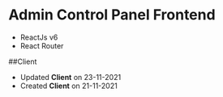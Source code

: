 # Admin Control Panel Frontend 
- ReactJs v6
- React Router

##Client
- Updated **Client** on 23-11-2021
- Created **Client** on 21-11-2021

